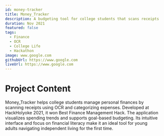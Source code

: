 ```yaml
---
id: money-tracker
title: Money_Tracker
description: A budgeting tool for college students that scans receipts and tracks expenditures.
duration: Nov 2021
featured: false
tags:
  - Finance
  - OCR
  - College Life
  - Hackathon
image: www.google.com
githubUrl: https://www.google.com
liveUrl: https://www.google.com
---
```


# Project Content

Money_Tracker helps college students manage personal finances by scanning receipts using OCR and categorizing expenses. Developed at HackHolyoke 2021, it won Best Finance Management Hack. The application visualizes spending trends and supports goal-based budgeting. Its intuitive interface and focus on financial literacy make it an ideal tool for young adults navigating independent living for the first time.

